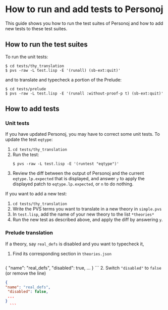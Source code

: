 # How to run and add tests to Personoj

This guide shows you how to run the test suites of Personoj and how to add new
tests to these test suites.

## How to run the test suites

To run the unit tests:
```command
$ cd tests/thy_translation
$ pvs -raw -L test.lisp -E '(runall) (sb-ext:quit)'
```

and to translate and typecheck a portion of the Prelude:
```command
$ cd tests/prelude
$ pvs -raw -L test.lisp -E '(runall :without-proof-p t) (sb-ext:quit)'
```

## How to add tests

### Unit tests

If you have updated Personoj, you may have to correct some unit tests. To
update the test `eqtype`:
1. `cd tests/thy_translation`
2. Run the test:
   ```command
   $ pvs -raw -L test.lisp -E '(runtest "eqtype")'
   ```
3. Review the diff between the output of Personoj and the current `eqtype.lp.expected`
   that is displayed, and answer `y` to apply the displayed patch to
   `eqtype.lp.expected`, or `n` to do nothing.

If you want to add a new test:
1. `cd tests/thy_translation`
2. Write the PVS terms you want to translate in a new theory in `simple.pvs`
3. In `test.lisp`, add the name of your new theory to the list `*theories*`
4. Run the new test as described above, and apply the diff by answering `y`.

### Prelude translation

If a theory, say `real_defs` is disabled and you want to typecheck it,
1. Find its corresponding section in `theories.json`
   ```json
{
  "name": "real_defs",
	"disabled": true,
	...
}
	 ```
2. Switch `"disabled"` to `false` (or remove the line)
   ```json
{
  "name": "real_defs",
	"disabled": false,
	...
}
	 ```
